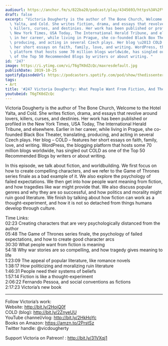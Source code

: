 ```yaml
---
audiourl: https://anchor.fm/s/822ba20/podcast/play/4345693/https%3A%2F%2Fd3ctxlq1ktw2nl.cloudfront.net%2Fproduction%2F2019-7-24%2F21638258-44100-2-c83b921244368.m4a
draft: false
excerpt: "Victoria Dougherty is the author of The Bone Church, Welcome to the Hotel\
  \ Yalta, and Cold. She writes fiction, drama, and essays that revolve around lovers,\
  \ killers, curses, and destinies. Her work has been published or profiled in the\
  \ New York Times, USA Today, The International Herald Tribune, and elsewhere. Earlier\
  \ in her career, while living in Prague, she co-founded Black Box Theater, translating,\
  \ producing, and acting in several Czech plays. Her blog \u2013 COLD \u2013 features\
  \ her short essays on faith, family, love, and writing. WordPress, the blogging\
  \ platform that hosts some 70 million blogs worldwide, has singled out COLD as one\
  \ of the Top 50 Recommended Blogs by writers or about writing. "
id: '247'
image: https://i.ytimg.com/vi/T6gTK0dZcQc/maxresdefault.jpg
publishDate: 2019-10-25
spotifyEpisodeUrl: https://podcasters.spotify.com/pod/show/thedissenter/episodes/247-Victoria-Dougherty-What-People-Want-From-Fiction--And-The-Art-Of-Worldbuilding-e534ct
tags:
- Art
title: '#247 Victoria Dougherty: What People Want From Fiction, And The Art Of Worldbuilding'
youtubeid: T6gTK0dZcQc
---
```

<div class="timelinks">

Victoria Dougherty is the author of The Bone Church, Welcome to the Hotel Yalta, and Cold. She writes fiction, drama, and essays that revolve around lovers, killers, curses, and destinies. Her work has been published or profiled in the New York Times, USA Today, The International Herald Tribune, and elsewhere. Earlier in her career, while living in Prague, she co-founded Black Box Theater, translating, producing, and acting in several Czech plays. Her blog – COLD – features her short essays on faith, family, love, and writing. WordPress, the blogging platform that hosts some 70 million blogs worldwide, has singled out COLD as one of the Top 50 Recommended Blogs by writers or about writing. 

In this episode, we talk about fiction, and worldbuilding. We first focus on how to create compelling characters, and we refer to the Game of Thrones series finale as a bad example of it. We also explore the psychology of failed expectations. We then get into how people want meaning from fiction, and how tragedies like war might provide that. We also discuss popular genres and why they are so successful, and how politics and morality might ruin good literature. We finish by talking about how fiction can work as a thought-experiment, and how it is not so detached from things humans develop through culture.

Time Links:  
<time>02:23</time> Creating characters that are very psychologically distanced from the author  
<time>05:48</time> The Game of Thrones series finale, the psychology of failed expectations, and how to create good character arcs  
<time>30:30</time> What people want from fiction is meaning  
<time>54:18</time> Why war stories are so compelling, and how tragedy gives meaning to life  
<time>1:23:09</time> The appeal of popular literature, like romance novels  
<time>1:38:17</time> How politicizing and moralizing ruin literature  
<time>1:46:31</time> People need their systems of beliefs  
<time>1:57:14</time> Fiction is like a thought-experiment   
<time>2:06:22</time> Fernando Pessoa, and social conventions as fictions  
<time>2:17:23</time> Victoria’s new book

---

Follow Victoria’s work:  
Website: http://bit.ly/2HoiQ0f  
COLD (blog): http://bit.ly/2ZnyeUU  
YouTube channel/vlog: http://bit.ly/2HkHoYc  
Books on Amazon: https://amzn.to/2PrstSz  
Twitter handle: @vicdougherty

Support Victoria on Patreon! : http://bit.ly/31VXqj1
</div>

